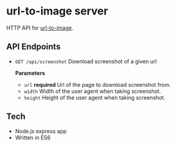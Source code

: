 # url-to-image server

HTTP API for [url-to-image](https://github.com/kimmobrunfeldt/url-to-image/).

## API Endpoints

* `GET /api/screenshot` Download screenshot of a given url

    **Parameters**

    * `url` **required** Url of the page to download screenshot from.
    * `width` Width of the user agent when taking screenshot.
    * `height` Height of the user agent when taking screenshot.


## Tech

* Node.js express app
* Written in ES6
